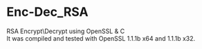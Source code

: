 # Enc-Dec_RSA
RSA Encrypt\Decrypt using OpenSSL &amp; C <br/>
It was compiled and tested with OpenSSL 1.1.1b x64 and 1.1.1b x32.
